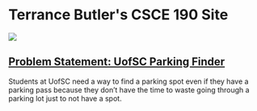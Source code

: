 <!DOCTYPE html>
<html>
    <head>
        <title>CSCE 190: Terrance Butler</title>
    </head>
    <body>
        <h1>Terrance Butler's CSCE 190 Site</h1>
        <section class="assignment">
            <a href="College/Problem-Statement.pdf"><img src="Pictures/Problem-Statement.PNG"></a>
            <section class="assignment details">
                <a href="College/Problem-Statement.pdf"><h2>Problem Statement: UofSC Parking Finder</h2></a>
                <p>Students at UofSC need a way to find a parking spot even if they have a parking pass because
they don’t have the time to waste going through a parking lot just to not have a spot.</p>
        </section>
    </body>
</html>

